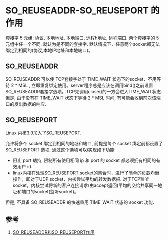 # SO_REUSEADDR-SO_REUSEPORT 的作用

套接字 5 元组: 协议, 本地地址, 本地端口, 远程h地址, 远程端口. 两个套接字的 5 元组中任一个不同, 就认为是不同的套接字. 默认情况下，任意两个socket都无法绑定到相同的(协议,本地IP地址和本地端口)。

## SO_REUSEADDR

SO_REUSEADDR 可以使 TCP套接字处于 TIME_WAIT 状态下的socket，不用等待 2 * MSL , 立即重复绑定使用。server程序总是应该在调用bind()之前设置SO_REUSEADDR套接字选项。TCP先调用close()的一方会进入TIME_WAIT状态. 但是, 由于没有在 TIME_WAIT 状态下等待 2 * MSL 时间, 有可能会收到前次该端口的发出数据的响应.

## SO_REUSEPORT

Linux 内核3.9加入了SO_REUSEPORT.

允许将多个 socket 绑定到相同的地址和端口, 前提是每个 socket 绑定前都设置了 SO_REUSEPORT 选项.
通过这个选项可以i实现如下功能:

* 阻止 port 劫持, 限制所有使用相同 ip 和 port 的 socket 都必须拥有相同的有效用户 id.
* linux内核在处理SO_REUSEPORT socket的集合时，进行了简单的负载均衡操作，即对于UDP socket，内核尝试平均的转发数据报. 对于TCP监听socket，内核尝试将新的客户连接请求(由accept返回)平均的交给共享同一地址和端口的socket(监听socket)。

但是, 不具备 SO_REUSEADDR 的快速重用 TIME_WAIT 状态的 socket 功能.

## 参考

1. [SO_REUSEADDR和SO_REUSEPORT作用](https://www.jianshu.com/p/141aa1c41f15)
